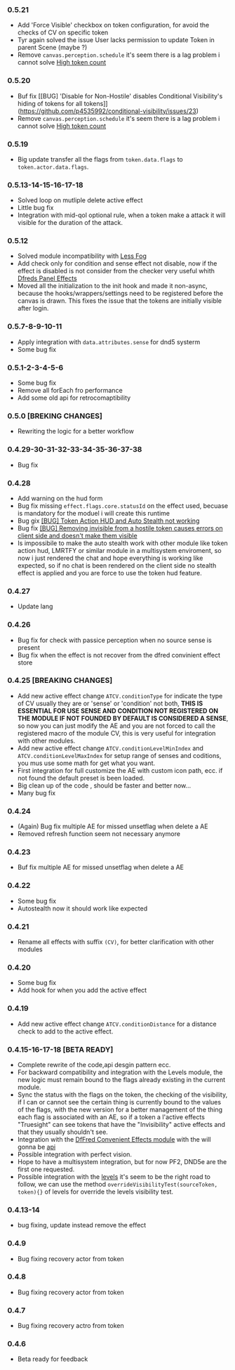 ### 0.5.21

- Add 'Force Visible' checkbox on token configuration, for avoid the checks of CV on specific token
- Tyr again solved the issue User lacks permission to update Token in parent Scene (maybe ?)
- Remove `canvas.perception.schedule` it's seem there is a lag problem i cannot solve [High token count](https://github.com/p4535992/conditional-visibility/issues/24)

### 0.5.20

- Buf fix [[BUG] 'Disable for Non-Hostile' disables Conditional Visibility's hiding of tokens for all tokens]](https://github.com/p4535992/conditional-visibility/issues/23)
- Remove `canvas.perception.schedule` it's seem there is a lag problem i cannot solve [High token count](https://github.com/p4535992/conditional-visibility/issues/24)

### 0.5.19

- Big update transfer all the flags from `token.data.flags` to `token.actor.data.flags`. 

### 0.5.13-14-15-16-17-18

- Solved loop on mutliple delete active effect
- Little bug fix 
- Integration with mid-qol optional rule, when a token make a attack it will visible for the duration of the attack.

### 0.5.12

- Solved module incompatibility with [Less Fog](https://github.com/trdischat/lessfog/)
- Add check only for condition and sense effect not disable, now if the effect is disabled is not consider from the checker very useful whith [Dfreds Panel Effects](https://github.com/DFreds/dfreds-effects-panel)
- Moved all the initialization to the init hook and made it non-async, because the hooks/wrappers/settings need to be registered before the canvas is drawn. This fixes the issue that the tokens are initially visible after login.

### 0.5.7-8-9-10-11

- Apply integration with `data.attributes.sense` for dnd5 systerm
- Some bug fix

### 0.5.1-2-3-4-5-6

- Some bug fix
- Remove all forEach fro performance
- Add some old api for retrocomaptibility

### 0.5.0 [BREKING CHANGES]

- Rewriting the logic for a better workflow

### 0.4.29-30-31-32-33-34-35-36-37-38

- Bug fix

### 0.4.28

- Add warning on the hud form
- Bug fix missing `effect.flags.core.statusId` on the effect used, becuase is mandatory for the moduel i will create this runtime 
- Bug gix [[BUG] Token Action HUD and Auto Stealth not working](https://github.com/p4535992/conditional-visibility/issues/11)
- Bug fix [[BUG] Removing invisible from a hostile token causes errors on client side and doesn't make them visible](https://github.com/p4535992/conditional-visibility/issues/12)
- Is impossibile to make the auto stealth work with other module like token action hud, LMRTFY or similar module in a multisystem enviroment, so now i just rendered the chat and hope everything is working like expected, so if no chat is been rendered on the client side no stealth effect is applied and you are force to use the token hud feature.

### 0.4.27

- Update lang

### 0.4.26

- Bug fix for check with passice perception when no source sense is present
- Bug fix when the effect is not recover from the dfred convinient effect store

### 0.4.25 [BREAKING CHANGES]

- Add new active effect change `ATCV.conditionType` for indicate the type of CV usually they are or 'sense' or 'condition' not both, **THIS IS ESSENTIAL FOR USE SENSE AND CONDITION NOT REGISTERED ON THE MODULE IF NOT FOUNDED BY DEFAULT IS CONSIDERED A SENSE**, so now you can just modify the AE and you are not forced to call the registered macro of the module CV, this is very useful for integration with other modules.
- Add new active effect change `ATCV.conditionLevelMinIndex` and `ATCV.conditionLevelMaxIndex` for setup range of senses and coditions, you mus use some math for get what you want.
- First integration for full customize the AE with custom icon path, ecc. if not found the default preset is been loaded.
- Big clean up of the code , should be faster and better now...
- Many bug fix

### 0.4.24

- (Again) Bug fix multiple AE for missed unsetflag when delete a AE
- Removed refresh function seem not necessary anymore

### 0.4.23

- Buf fix multiple AE for missed unsetflag when delete a AE

### 0.4.22

- Some bug fix
- Autostealth now it should work like expected

### 0.4.21

- Rename all effects with suffix `(CV)`, for better clarification with other modules

### 0.4.20

- Some bug fix
- Add hook for when you add the active effect

### 0.4.19

- Add new active effect change `ATCV.conditionDistance` for a distance check to add to the active effect.

### 0.4.15-16-17-18 [BETA READY]

- Complete rewrite of the code,api desgin pattern ecc.
- For backward compatibility and integration with the Levels module, the new logic must remain bound to the flags already existing in the current module.
- Sync the status with the flags on the token, the checking of the visibility, if I can or cannot see the certain thing is currently bound to the values of the flags, with the new version for a better management of the thing each flag is associated with an AE, so if a token a l'active effects "Truesight" can see tokens that have the "Invisibility" active effects and that they usually shouldn't see.
- Integration with the [DfFred Convenient Effects module](https://github.com/DFreds/dfreds-convenient-effects) with the will gonna be [api](https://github.com/DFreds/dfreds-convenient-effects/issues/110)
- Possible integration with perfect vision.
- Hope to have a multisystem integration, but for now PF2, DND5e are the first one requested.
- Possible integration with the [levels](https://github.com/theripper93/Levels) it's seem to be the right road to follow, we can use the method `overrideVisibilityTest(sourceToken, token){}` of levels for override the levels visibility test.

### 0.4.13-14

- bug fixing, update instead remove the effect

### 0.4.9

- Bug fixing recovery actor from token

### 0.4.8

- Bug fixing recovery actor from token

### 0.4.7

- Bug fixing recovery actro from token

### 0.4.6

- Beta ready for feedback
